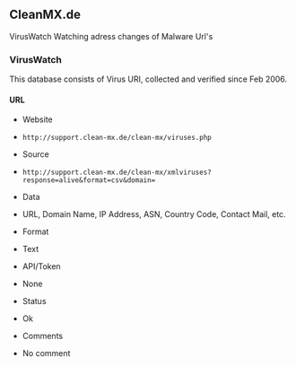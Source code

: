## CleanMX.de

VirusWatch Watching adress changes of Malware Url's

### VirusWatch

This database consists of Virus URI, collected and verified since Feb 2006.

#### URL
>
* Website
 - `http://support.clean-mx.de/clean-mx/viruses.php`
* Source
 - `http://support.clean-mx.de/clean-mx/xmlviruses?response=alive&format=csv&domain=`
* Data
 - URL, Domain Name, IP Address, ASN, Country Code, Contact Mail, etc.
* Format
 - Text
* API/Token
 - None
* Status
 - Ok
* Comments
 - No comment
